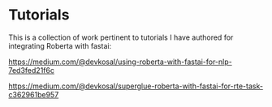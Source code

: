 # Tutorials
This is a collection of work pertinent to tutorials I have authored for integrating Roberta with fastai:

https://medium.com/@devkosal/using-roberta-with-fastai-for-nlp-7ed3fed21f6c

https://medium.com/@devkosal/superglue-roberta-with-fastai-for-rte-task-c362961be957
